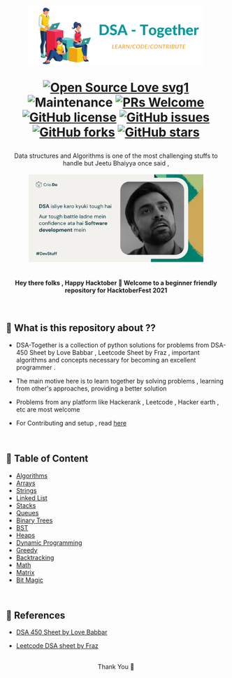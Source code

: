 <h1 align = "center">

<img width="400" src="dsa-together.png" alt="Algorithms">


[![Open Source Love svg1](https://badges.frapsoft.com/os/v1/open-source.svg?v=103)](https://github.com/ellerbrock/open-source-badges/)
![Maintenance](https://img.shields.io/maintenance/yes/2021)
[![PRs Welcome](https://img.shields.io/badge/PRs-welcome-brightgreen.svg?style=flat-square)](http://makeapullrequest.com)
<a href="https://github.com/dsrao711/DSA-Together-HacktoberFest/blob/main/LICENSE.md"><img alt="GitHub license" src="https://img.shields.io/github/license/dsrao711/DSA-Together-HacktoberFest"></a>
<a href="https://github.com/dsrao711/DSA-Together-HacktoberFest/issues"><img alt="GitHub issues" src="https://img.shields.io/github/issues/dsrao711/DSA-Together-HacktoberFest"></a>
<a href="https://github.com/dsrao711/DSA-Together-HacktoberFest/network"><img alt="GitHub forks" src="https://img.shields.io/github/forks/dsrao711/DSA-Together-HacktoberFest"></a>
<a href="https://github.com/dsrao711/DSA-Together-HacktoberFest/stargazers"><img alt="GitHub stars" src="https://img.shields.io/github/stars/dsrao711/DSA-Together-HacktoberFest"></a>


</h1>

<p align = "center"> 
Data structures and Algorithms is one of the most challenging stuffs to handle but Jeetu Bhaiyya once said , 
<br>
<br>
<img width="400" src="dsa-tough.jpeg" alt="Algorithms" align = "center">
</p>

<h1 align = "center" > </h1>

<h4 align = "center" > Hey there folks , Happy Hacktober 🎃  Welcome to a beginner friendly repository for HacktoberFest 2021  </h4>

<br>

## 🍁 What is this repository about ??

- DSA-Together is a collection of python solutions for problems from DSA-450 Sheet by Love Babbar , Leetcode Sheet by Fraz , important algorithms and  concepts necessary for becoming an excellent programmer . 

- The main motive here is to learn together by solving problems , learning from other's approaches,  providing a better solution 

- Problems from any platform like Hackerank , Leetcode , Hacker earth , etc are most welcome

- For Contributing and setup , read <a href = "/CONTRIBUTING.md"> here</a>


<br>

## 🍁 Table of Content

- <a href = "/Algorithms"> Algorithms </a>
- <a href = "/array"> Arrays </a>
- <a href = "/strings"> Strings </a>
- <a href = "/linkedlist"> Linked List </a>
- <a href = "/stacks"> Stacks </a>
- <a href = "/queues"> Queues </a>
- <a href = "/trees/BinaryTrees"> Binary Trees </a>
- <a href = "/trees/BST"> BST </a>
- <a href = "/heaps"> Heaps </a>
- <a href = "/DynamicProgramming"> Dynamic Programming </a>
- <a href = "/Greedy"> Greedy </a>
- <a href = "/Backtracking"> Backtracking </a>
- <a href = "/math"> Math </a>
- <a href = "/matrix"> Matrix </a>
- <a href = "/BitMagic"> Bit Magic </a>

<br>

## 🍁 References

- <a href = "https://docs.google.com/spreadsheets/d/1FMdN_OCfOI0iAeDlqswCiC2DZzD4nPsb/edit?usp=drive_web&ouid=116716825879285817121&dls=true"> DSA 450 Sheet by Love Babbar</a>

-  <a href = "https://docs.google.com/spreadsheets/d/1-wKcV99KtO91dXdPkwmXGTdtyxAfk1mbPXQg81R9sFE/edit#gid=0"> Leetcode DSA sheet by Fraz </a>

<br>



<div style = "display : flex ; justify-content : center ; align-items : center">
Thank You 🎃
<div>
